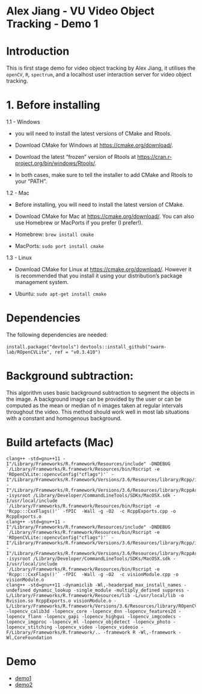 # Alex Jiang - VU Video Object Tracking - Demo 1

# Introduction
  This is first stage demo for video object tracking by Alex Jiang, it utilises the `openCV`, `R`, `spectrum`, and a localhost user interaction server for video object tracking.

# 1. Before installing
1.1 - Windows

- you will need to install the latest versions of CMake and Rtools.

- Download CMake for Windows at https://cmake.org/download/.

- Download the latest “frozen” version of Rtools at https://cran.r-project.org/bin/windows/Rtools/.

- In both cases, make sure to tell the installer to add CMake and Rtools to your “PATH”.

1.2 - Mac

- Before installing, you will need to install the latest version of CMake.

- Download CMake for Mac at https://cmake.org/download/. You can also use Homebrew or MacPorts if you prefer (I prefer!).

- Homebrew: `brew install cmake`

- MacPorts: `sudo port install cmake`

1.3 - Linux

- Download CMake for Linux at https://cmake.org/download/. However it is recommended that you install it using your distribution’s package management system.

- Ubuntu: `sudo apt-get install cmake`

# Dependencies

The following dependencies are needed:

`install.package("devtools")`
`devtools::install_github("swarm-lab/ROpenCVLite", ref = "v0.3.410")`

# Background subtraction:

  This algorithm uses basic background subtraction to segment the objects in the image. A background image can be provided by the user or can be computed as the mean or median of n images taken at regular intervals throughout the video. This method should work well in most lab situations with a constant and homogenous background.
  
# Build artefacts (Mac) 

  ```
  clang++ -std=gnu++11 -I"/Library/Frameworks/R.framework/Resources/include" -DNDEBUG `/Library/Frameworks/R.framework/Resources/bin/Rscript -e 'ROpenCVLite::opencvConfig("cflags")'` -I"/Library/Frameworks/R.framework/Versions/3.6/Resources/library/Rcpp/include" -I"/Library/Frameworks/R.framework/Versions/3.6/Resources/library/RcppArmadillo/include" -isysroot /Library/Developer/CommandLineTools/SDKs/MacOSX.sdk -I/usr/local/include `/Library/Frameworks/R.framework/Resources/bin/Rscript -e 'Rcpp:::CxxFlags()'` -fPIC  -Wall -g -O2  -c RcppExports.cpp -o RcppExports.o
clang++ -std=gnu++11 -I"/Library/Frameworks/R.framework/Resources/include" -DNDEBUG `/Library/Frameworks/R.framework/Resources/bin/Rscript -e 'ROpenCVLite::opencvConfig("cflags")'` -I"/Library/Frameworks/R.framework/Versions/3.6/Resources/library/Rcpp/include" -I"/Library/Frameworks/R.framework/Versions/3.6/Resources/library/RcppArmadillo/include" -isysroot /Library/Developer/CommandLineTools/SDKs/MacOSX.sdk -I/usr/local/include `/Library/Frameworks/R.framework/Resources/bin/Rscript -e 'Rcpp:::CxxFlags()'` -fPIC  -Wall -g -O2  -c visionModule.cpp -o visionModule.o
clang++ -std=gnu++11 -dynamiclib -Wl,-headerpad_max_install_names -undefined dynamic_lookup -single_module -multiply_defined suppress -L/Library/Frameworks/R.framework/Resources/lib -L/usr/local/lib -o Rvision.so RcppExports.o visionModule.o -L/Library/Frameworks/R.framework/Versions/3.6/Resources/library/ROpenCVLite/opencv/lib -lopencv_calib3d -lopencv_core -lopencv_dnn -lopencv_features2d -lopencv_flann -lopencv_gapi -lopencv_highgui -lopencv_imgcodecs -lopencv_imgproc -lopencv_ml -lopencv_objdetect -lopencv_photo -lopencv_stitching -lopencv_video -lopencv_videoio -F/Library/Frameworks/R.framework/.. -framework R -Wl,-framework -Wl,CoreFoundation
```

# Demo
- [demo1]()
- [demo2]()
 


